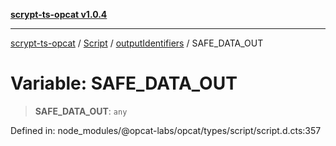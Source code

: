 [**scrypt-ts-opcat v1.0.4**](../../../../../README.md)

***

[scrypt-ts-opcat](../../../../../README.md) / [Script](../../../README.md) / [outputIdentifiers](../README.md) / SAFE\_DATA\_OUT

# Variable: SAFE\_DATA\_OUT

> **SAFE\_DATA\_OUT**: `any`

Defined in: node\_modules/@opcat-labs/opcat/types/script/script.d.cts:357
